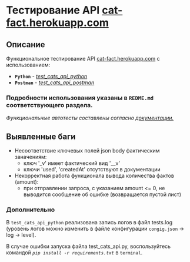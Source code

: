 # Тестирование API [cat-fact.herokuapp.com](https://cat-fact.herokuapp.com)

 ## Описание

 Функциональное тестирование API [cat-fact.herokuapp.com](https://cat-fact.herokuapp.com) с использованием:

* **`Python`** - [*test_cats_api_python*](https://github.com/chernenko-art/tests_cats_api/blob/main/test_cats_api_python)
* **`Postman`** - [*test_cats_api_postman*](https://github.com/chernenko-art/tests_cats_api/blob/main/test_cats_api_postman)
### Подробности использования указаны в `REDME.md` соответствующего раздела.

*Функциональные автотесты составлены согласно [документации.](https://alexwohlbruck.github.io/cat-facts/docs/)*

## **Выявленные баги**
* Несоответствие ключевых полей json body фактическим заначениям:
    * ключ '_v' имеет фактический вид '__v'
    * ключи 'used', 'createdAt' отсутствуют в документации
* Некорректная работа функционала вывода количества фактов (amount):
    * при отправлении запроса, с указанием amount <= 0, не выводится сообщение об ошибке (возвращается пустой лист)
### Дополнительно
В `test_cats_api_python` реализована запись логов в файл tests.log (уровень логов можно изменить в файле конфигурации `congig.json` -> log -> level).

В случае ошибки запуска файла test_cats_api.py, воспользуйтесь командой  *`pip install -r requirements.txt`* в `terminal`.

